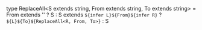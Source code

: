 type ReplaceAll<S extends string, From extends string, To extends string> =
From extends ''
? S
: S extends `${infer L}${From}${infer R}`
? `${L}${To}${ReplaceAll<R, From, To>}`
: S
